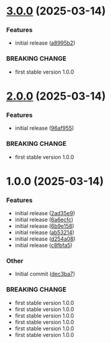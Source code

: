 # [3.0.0](https://github.com/maksim201281/releases/compare/v2.0.0...v3.0.0) (2025-03-14)

### Features

- initial release ([a8995b2](https://github.com/maksim201281/releases/commit/a8995b2fe465449d48a493fa712273140297bf0e))

### BREAKING CHANGE

- first stable version 1.0.0

# [2.0.0](https://github.com/maksim201281/releases/compare/v1.0.0...v2.0.0) (2025-03-14)

### Features

- initial release ([96af955](https://github.com/maksim201281/releases/commit/96af955c8ce4a0b80f871353ac2d4bfd63f2a24d))

### BREAKING CHANGE

- first stable version 1.0.0

# 1.0.0 (2025-03-14)

### Features

- initial release ([2ad35e9](https://github.com/maksim201281/releases/commit/2ad35e910b3b17a639d5a0db55d5da4fe3104a8e))
- initial release ([6a6ecfc](https://github.com/maksim201281/releases/commit/6a6ecfc3be89c7532b8bdbae3e5bdd8f6fe0c95f))
- initial release ([6b9e158](https://github.com/maksim201281/releases/commit/6b9e1586013b5138594f042fbf27996fab6c7cf6))
- initial release ([ab53214](https://github.com/maksim201281/releases/commit/ab53214bfb7f9c75a4a70deb32ab4eadfa530b2d))
- initial release ([d254a08](https://github.com/maksim201281/releases/commit/d254a0839bba299545033197516950721010b1d0))
- initial release ([c8fbfa5](https://github.com/maksim201281/releases/commit/c8fbfa57ab53191c9dcd9c460e1c8ab4da02d09e))

### Other

- Initial commit ([dec3ba7](https://github.com/maksim201281/releases/commit/dec3ba726d96814695bb0a2832727ac9ac8a3f00))

### BREAKING CHANGE

- first stable version 1.0.0
- first stable version 1.0.0
- first stable version 1.0.0
- first stable version 1.0.0
- first stable version 1.0.0
- first stable version 1.0.0
